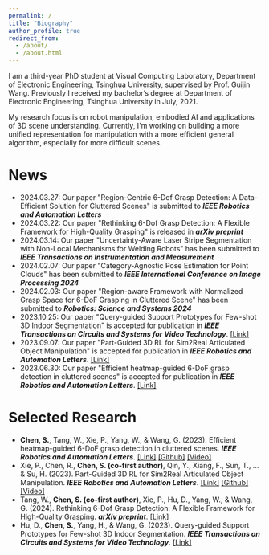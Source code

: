 ```yaml
---
permalink: /
title: "Biography"
author_profile: true
redirect_from: 
  - /about/
  - /about.html
---
```


I am a third-year PhD student at Visual Computing Laboratory, Department of Electronic Engineering, Tsinghua University, supervised by Prof. Guijin Wang. Previously I received my bachelor’s degree at Department of Electronic Engineering, Tsinghua University in July, 2021.

My research focus is on robot manipulation, embodied AI and applications of 3D scene understanding. Currently, I'm working on building a more unified representation for manipulation with a more efficient general algorithm, especially for more difficult scenes.

# News

- 2024.03.27: Our paper "Region-Centric 6-Dof Grasp Detection: A Data-Efficient Solution for Cluttered Scenes" is submitted to ***IEEE Robotics and Automation Letters***
- 2024.03.22: Our paper "Rethinking 6-Dof Grasp Detection: A Flexible Framework for High-Quality Grasping" is released in ***arXiv preprint***
- 2024.03.14: Our paper "Uncertainty-Aware Laser Stripe Segmentation with Non-Local Mechanisms for Welding Robots" has been submitted to ***IEEE Transactions on Instrumentation and Measurement***
- 2024.02.07: Our paper "Category-Agnostic Pose Estimation for Point Clouds" has been submitted to ***IEEE International Conference on Image Processing 2024***
- 2024.02.03: Our paper "Region-aware Framework with Normalized Grasp Space for 6-DoF Grasping in Cluttered Scene" has been submitted to ***Robotics: Science and Systems 2024***
- 2023.10.25: Our paper "Query-guided Support Prototypes for Few-shot 3D Indoor Segmentation" is accepted for publication in ***IEEE Transactions on Circuits and Systems for Video Technology***. [[Link]](https://ieeexplore.ieee.org/abstract/document/10295521/)
- 2023.09.07: Our paper "Part-Guided 3D RL for Sim2Real Articulated Object Manipulation" is accepted for publication in ***IEEE Robotics and Automation Letters***. [[Link]](https://ieeexplore.ieee.org/abstract/document/10242361/)
- 2023.06.30: Our paper "Efficient heatmap-guided 6-DoF grasp detection in cluttered scenes" is accepted for publication in ***IEEE Robotics and Automation Letters***. [[Link]](https://ieeexplore.ieee.org/abstract/document/10168242/)
<!-- - 2022.12.13: Our paper "Distribution-aware Low-bit Quantization for 3D Point Cloud Networks" is accepted for publication in ***VCIP 2022***. [[Link]](https://ieeexplore.ieee.org/abstract/document/10008887) -->

# Selected Research

- **Chen, S.**, Tang, W., Xie, P., Yang, W., & Wang, G. (2023). Efficient heatmap-guided 6-DoF grasp detection in cluttered scenes. ***IEEE Robotics and Automation Letters***. [[Link]](https://ieeexplore.ieee.org/abstract/document/10168242/) [[Github]](https://github.com/THU-VCLab/HGGD) [[Video]](https://www.youtube.com/watch?v=V8gG1eHbrsU)
- Xie, P., Chen, R., **Chen, S. (co-first author)**, Qin, Y., Xiang, F., Sun, T., ... & Su, H. (2023). Part-Guided 3D RL for Sim2Real Articulated Object Manipulation. ***IEEE Robotics and Automation Letters***. [[Link]](https://ieeexplore.ieee.org/abstract/document/10242361/) [[Github]](https://github.com/THU-VCLab/Part-Guided-3D-RL-for-Sim2Real-Articulated-Object-Manipulation) [[Video]](https://www.youtube.com/watch?v=b8KvOjlGNJs)
- Tang, W., **Chen, S. (co-first author)**, Xie, P., Hu, D., Yang, W., & Wang, G. (2024). Rethinking 6-Dof Grasp Detection: A Flexible Framework for High-Quality Grasping. ***arXiv preprint***. [[Link]](https://arxiv.org/abs/2403.15054)
- Hu, D., **Chen, S.**, Yang, H., & Wang, G. (2023). Query-guided Support Prototypes for Few-shot 3D Indoor Segmentation. ***IEEE Transactions on Circuits and Systems for Video Technology***. [[Link]](https://ieeexplore.ieee.org/abstract/document/10295521)
